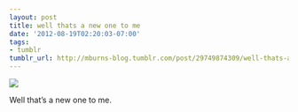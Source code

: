 ```yaml
---
layout: post
title: well thats a new one to me
date: '2012-08-19T02:20:03-07:00'
tags:
- tumblr
tumblr_url: http://mburns-blog.tumblr.com/post/29749874309/well-thats-a-new-one-to-me
---
```

<img src="http://68.media.tumblr.com/tumblr_m8zwlficCM1qzt3z9o1_540.png"/>

Well that&rsquo;s a new one to me.

